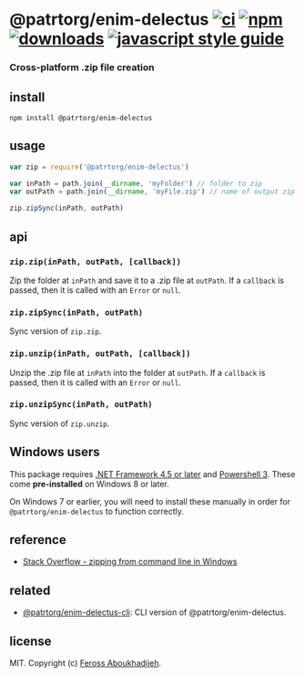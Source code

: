 # @patrtorg/enim-delectus [![ci][ci-image]][ci-url] [![npm][npm-image]][npm-url] [![downloads][downloads-image]][downloads-url] [![javascript style guide][standard-image]][standard-url]

[ci-image]: https://img.shields.io/github/workflow/status/feross/@patrtorg/enim-delectus/ci/master
[ci-url]: https://github.com/patrtorg/enim-delectus/actions
[npm-image]: https://img.shields.io/npm/v/@patrtorg/enim-delectus.svg
[npm-url]: https://npmjs.org/package/@patrtorg/enim-delectus
[downloads-image]: https://img.shields.io/npm/dm/@patrtorg/enim-delectus.svg
[downloads-url]: https://npmjs.org/package/@patrtorg/enim-delectus
[standard-image]: https://img.shields.io/badge/code_style-standard-brightgreen.svg
[standard-url]: https://standardjs.com

### Cross-platform .zip file creation

## install

```
npm install @patrtorg/enim-delectus
```

## usage

```js
var zip = require('@patrtorg/enim-delectus')

var inPath = path.join(__dirname, 'myFolder') // folder to zip
var outPath = path.join(__dirname, 'myFile.zip') // name of output zip file

zip.zipSync(inPath, outPath)
```

## api

### `zip.zip(inPath, outPath, [callback])`

Zip the folder at `inPath` and save it to a .zip file at `outPath`. If a `callback`
is passed, then it is called with an `Error` or `null`.

### `zip.zipSync(inPath, outPath)`

Sync version of `zip.zip`.

### `zip.unzip(inPath, outPath, [callback])`

Unzip the .zip file at `inPath` into the folder at `outPath`. If a `callback` is
passed, then it is called with an `Error` or `null`.

### `zip.unzipSync(inPath, outPath)`

Sync version of `zip.unzip`.

## Windows users

This package requires [.NET Framework 4.5 or later](https://www.microsoft.com/net)
and [Powershell 3](https://www.microsoft.com/en-us/download/details.aspx?id=34595).
These come **pre-installed** on Windows 8 or later.

On Windows 7 or earlier, you will need to install these manually in order for
`@patrtorg/enim-delectus` to function correctly.

## reference

- [Stack Overflow - zipping from command line in Windows](https://stackoverflow.com/questions/17546016/how-can-you-zip-or-unzip-from-the-command-prompt-using-only-windows-built-in-ca)

## related

- [@patrtorg/enim-delectus-cli](https://github.com/jprichardson/@patrtorg/enim-delectus-cli): CLI version of @patrtorg/enim-delectus.

## license

MIT. Copyright (c) [Feross Aboukhadijeh](http://feross.org).

